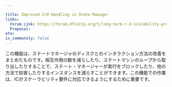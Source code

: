 ```yaml
---

title: Improved I/O Handling in State Manager
links:
  Forum Link: https://forum.dfinity.org/t/long-term-r-d-scalability-proposal/9387
  Proposal:
eta: 
is_community: false
---
```

この機能は、ステートマネージャのディスクとのインタラクション方法の改善をまとめたものです。相互作用の数を減らしたり、ステートマシンのループから取り出したりすることで、ステート・マネージャーが実行をブロックしたり、他の方法で妨害したりするインスタンスを減らすことができます。この機能での作業は、ICがスケーラビリティ要件に対応できるようにするために重要です。

<!---


This feature is a collection of improvements to how we interact with the disk in the state manager. By reducing the number of interactions, or taking them out of the state machine loop, we can reduce the instances where the state manager blocks, or otherwise interferes with, execution. The work in this feature is important to make sure that the IC can keep up with the scalability requirements.

-->
